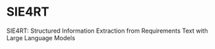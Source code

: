 # SIE4RT
SIE4RT: Structured Information Extraction from Requirements Text with Large Language Models
